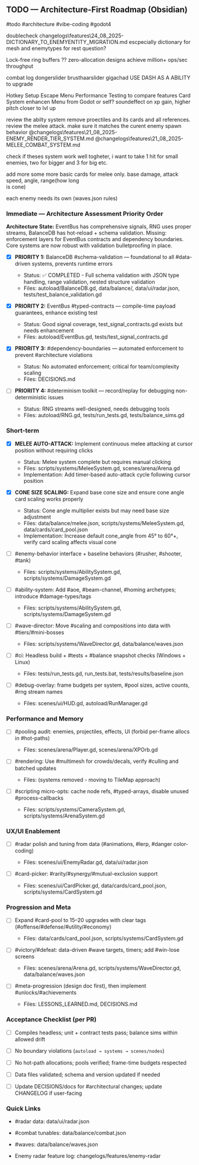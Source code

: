 ## TODO — Architecture-First Roadmap (Obsidian)

    

#todo #architecture #vibe-coding #godot4

doublecheck changelogs\features\24_08_2025-DICTIONARY_TO_ENEMYENTITY_MIGRATION.md
escpecially dictionary for mesh and enemytypes for rest question?


Lock-free ring buffers ?? zero-allocation
  designs achieve million+ ops/sec throughput


combat log
dongerslider
brusthaarslider
gigachad
USE DASH AS A ABILITY to upgrade


Hotkey Setup
Escape Menu
Performance Testing to compare features
Card System enhancen
Menu from Godot or self?
soundeffect on xp gain, higher pitch closer to lvl up

review the abilty system
  remove proectiles and its cards and all references.
  review the melee attack.
  make sure it matches  the curent enemy spawn behavior
  @changelogs\features\21_08_2025-ENEMY_RENDER_TIER_SYSTEM.md
  @changelogs\features\21_08_2025-MELEE_COMBAT_SYSTEM.md
  
  check if theses system work well togheter, i want to take 1 hit for small enemies, two for
  bigger and 3 for big etc.
  
  add more some more basic cards for melee only. base damage, attack speed, angle, range(how long      
  is cone)

each enemy needs its own (waves.json rules)

### Immediate — Architecture Assessment Priority Order

**Architecture State:** EventBus has comprehensive signals, RNG uses proper streams, BalanceDB has hot-reload + schema validation. Missing: enforcement layers for EventBus contracts and dependency boundaries. Core systems are now robust with validation bulletproofing in place.

- [x] **PRIORITY 1:** BalanceDB #schema-validation — foundational to all #data-driven systems, prevents runtime errors
  
  - Status: ✅ COMPLETED - Full schema validation with JSON type handling, range validation, nested structure validation
  - Files: autoload/BalanceDB.gd, data/balance/, data/ui/radar.json, tests/test_balance_validation.gd

- [x] **PRIORITY 2:** EventBus #typed-contracts — compile-time payload guarantees, enhance existing test
  
  - Status: Good signal coverage, test_signal_contracts.gd exists but needs enhancement
  - Files: autoload/EventBus.gd, tests/test_signal_contracts.gd

- [x] **PRIORITY 3:** #dependency-boundaries — automated enforcement to prevent #architecture violations
  
  - Status: No automated enforcement; critical for team/complexity scaling  
  - Files: DECISIONS.md

- [ ] **PRIORITY 4:** #determinism toolkit — record/replay for debugging non-deterministic issues
  
  - Status: RNG streams well-designed, needs debugging tools
  - Files: autoload/RNG.gd, tests/run_tests.gd, tests/balance_sims.gd

  

### Short-term

- [x] **MELEE AUTO-ATTACK:** Implement continuous melee attacking at cursor position without requiring clicks

  - Status: Melee system complete but requires manual clicking
  - Files: scripts/systems/MeleeSystem.gd, scenes/arena/Arena.gd
  - Implementation: Add timer-based auto-attack cycle following cursor position

- [x] **CONE SIZE SCALING:** Expand base cone size and ensure cone angle card scaling works properly 

  - Status: Cone angle multiplier exists but may need base size adjustment
  - Files: data/balance/melee.json, scripts/systems/MeleeSystem.gd, data/cards/card_pool.json
  - Implementation: Increase default cone_angle from 45° to 60°+, verify card scaling affects visual cone

- [ ] #enemy-behavior interface + baseline behaviors (#rusher, #shooter, #tank)

  - Files: scripts/systems/AbilitySystem.gd, scripts/systems/DamageSystem.gd

- [ ] #ability-system: Add #aoe, #beam-channel, #homing archetypes; introduce #damage-types/tags

  - Files: scripts/systems/AbilitySystem.gd, scripts/systems/DamageSystem.gd

- [ ] #wave-director: Move #scaling and compositions into data with #tiers/#mini-bosses

  - Files: scripts/systems/WaveDirector.gd, data/balance/waves.json

- [ ] #ci: Headless build + #tests + #balance snapshot checks (Windows + Linux)

  - Files: tests/run_tests.gd, run_tests.bat, tests/results/baseline.json

- [ ] #debug-overlay: frame budgets per system, #pool sizes, active counts, #rng stream names

  - Files: scenes/ui/HUD.gd, autoload/RunManager.gd

  

### Performance and Memory

- [ ] #pooling audit: enemies, projectiles, effects, UI (forbid per-frame allocs in #hot-paths)

  - Files: scenes/arena/Player.gd, scenes/arena/XPOrb.gd

- [ ] #rendering: Use #multimesh for crowds/decals, verify #culling and batched updates

  - Files: (systems removed - moving to TileMap approach)

- [ ] #scripting micro-opts: cache node refs, #typed-arrays, disable unused #process-callbacks

  - Files: scripts/systems/CameraSystem.gd, scripts/systems/ArenaSystem.gd

  

### UX/UI Enablement

- [ ] #radar polish and tuning from data (#animations, #lerp, #danger color-coding)

  - Files: scenes/ui/EnemyRadar.gd, data/ui/radar.json

- [ ] #card-picker: #rarity/#synergy/#mutual-exclusion support

  - Files: scenes/ui/CardPicker.gd, data/cards/card_pool.json, scripts/systems/CardSystem.gd

  

### Progression and Meta

- [ ] Expand #card-pool to 15–20 upgrades with clear tags (#offense/#defense/#utility/#economy)

  - Files: data/cards/card_pool.json, scripts/systems/CardSystem.gd

- [ ] #victory/#defeat: data-driven #wave targets, timers; add #win-lose screens

  - Files: scenes/arena/Arena.gd, scripts/systems/WaveDirector.gd, data/balance/waves.json

- [ ] #meta-progression (design doc first), then implement #unlocks/#achievements

  - Files: LESSONS_LEARNED.md, DECISIONS.md

  

### Acceptance Checklist (per PR)

- [ ] Compiles headless; unit + contract tests pass; balance sims within allowed drift

- [ ] No boundary violations (`autoload → systems → scenes/nodes`)

- [ ] No hot-path allocations; pools verified; frame-time budgets respected

- [ ] Data files validated; schema and version updated if needed

- [ ] Update DECISIONS/docs for #architectural changes; update CHANGELOG if user-facing

  

### Quick Links

- #radar data: data/ui/radar.json

- #combat tunables: data/balance/combat.json

- #waves: data/balance/waves.json

- Enemy radar feature log: changelogs/features/enemy-radar

